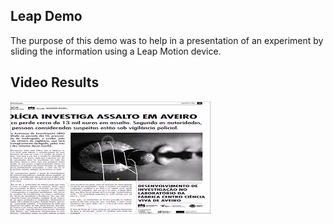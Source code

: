 ## Leap Demo
The purpose of this demo was to help in a presentation of an experiment by sliding the information using a Leap Motion device.

## Video Results
[![Watch the video](./leap_thumbnail.jpg)](https://youtu.be/90MpyuYrF9g)


